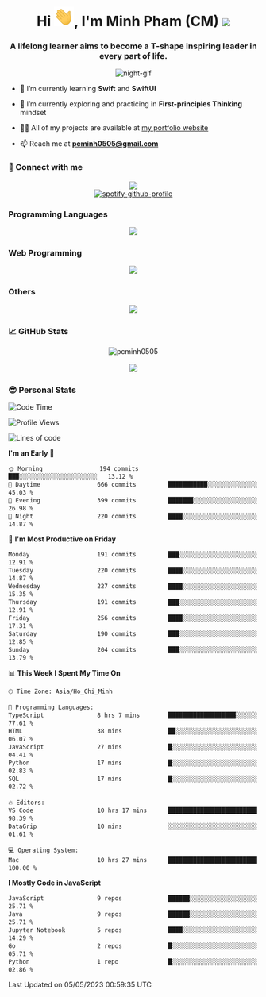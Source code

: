 <h1 align="center">Hi <img src="https://raw.githubusercontent.com/ABSphreak/ABSphreak/master/gifs/Hi.gif" width="40px" />, I'm Minh Pham (CM) <img src="https://media.giphy.com/media/1ynCEtlgMPAeNAqdnu/giphy.gif" width="20px" /> </h1>
<h3 align="center">A lifelong learner aims to become a T-shape inspiring leader in every part of life.</h3>

<p align="center">
  <img src="https://media.giphy.com/media/xUA7bdpLxQhsSQdyog/giphy.gif" alt="night-gif" height="200em"/>
</p>

- 🌱 I’m currently learning **Swift** and **SwiftUI**

- 🔭 I’m currently exploring and practicing in **First-principles Thinking** mindset

- 👨‍💻 All of my projects are available at [my portfolio website](https://pcminh0505.vercel.app/)

- 📫 Reach me at **pcminh0505@gmail.com**


<h3 align="left">🧬 Connect with me</h3>
<p align="center">
<a href="https://linkedin.com/in/pcminh0505" target="blank"><img align="center" src="https://img.shields.io/badge/linkedin-%230077B5.svg?style=for-the-badge&logo=linkedin&logoColor=white" /></a>
<br/>
<a href="https://spotify-github-profile.vercel.app/api/view?uid=217d5ndg2rakxarcnspwomj7q&redirect=true">
  <img height="350em" src="https://spotify-github-profile.vercel.app/api/view?uid=217d5ndg2rakxarcnspwomj7q&cover_image=true&theme=default&bar_color_cover=true" alt="spotify-github-profile" />
</a>
</p>

<h3 align="left">Programming Languages</h3>
<p align="center">
  <a href="https://skillicons.dev">
    <img src="https://skillicons.dev/icons?i=js,ts,go,py,java,swift,solidity,c,cpp" />
  </a>
</p>

<h3 align="left">Web Programming</h3>
<p align="center">
  <a href="https://skillicons.dev">
    <img src="https://skillicons.dev/icons?i=html,css,bootstrap,react,nextjs,graphql,spring,postgres,vercel" />
  </a>
</p>

<h3 align="left">Others</h3>
<p align="center">
  <a href="https://skillicons.dev">
    <img src="https://skillicons.dev/icons?i=tensorflow,figma,aws,firebase,gcp,vscode,visualstudio,androidstudio,arduino" />
  </a>
</p>

<h3 align="left">📈 GitHub Stats</h3>

<p align="center">
<img height="180em" src="https://github-readme-stats.vercel.app/api?username=pcminh0505&count_private=true&show_icons=true&include_all_commits=true&theme=ayu-mirage&show_icons=true&locale=en" alt="pcminh0505" />
<br/><br/>
<img src="https://github-profile-trophy.vercel.app/?username=pcminh0505&theme=onedark&rank=SECRET,SSS,SS,S,AAA,AA,A&column=3" />
</p>

<h3 align="left">😎 Personal Stats</h3>

<!--START_SECTION:waka-->
![Code Time](http://img.shields.io/badge/Code%20Time-821%20hrs%206%20mins-blue)

![Profile Views](http://img.shields.io/badge/Profile%20Views-0-blue)

![Lines of code](https://img.shields.io/badge/From%20Hello%20World%20I%27ve%20Written-10.0%20million%20lines%20of%20code-blue)

**I'm an Early 🐤** 

```text
🌞 Morning                194 commits         ███░░░░░░░░░░░░░░░░░░░░░░   13.12 % 
🌆 Daytime                666 commits         ███████████░░░░░░░░░░░░░░   45.03 % 
🌃 Evening                399 commits         ███████░░░░░░░░░░░░░░░░░░   26.98 % 
🌙 Night                  220 commits         ████░░░░░░░░░░░░░░░░░░░░░   14.87 % 
```
📅 **I'm Most Productive on Friday** 

```text
Monday                   191 commits         ███░░░░░░░░░░░░░░░░░░░░░░   12.91 % 
Tuesday                  220 commits         ████░░░░░░░░░░░░░░░░░░░░░   14.87 % 
Wednesday                227 commits         ████░░░░░░░░░░░░░░░░░░░░░   15.35 % 
Thursday                 191 commits         ███░░░░░░░░░░░░░░░░░░░░░░   12.91 % 
Friday                   256 commits         ████░░░░░░░░░░░░░░░░░░░░░   17.31 % 
Saturday                 190 commits         ███░░░░░░░░░░░░░░░░░░░░░░   12.85 % 
Sunday                   204 commits         ███░░░░░░░░░░░░░░░░░░░░░░   13.79 % 
```


📊 **This Week I Spent My Time On** 

```text
🕑︎ Time Zone: Asia/Ho_Chi_Minh

💬 Programming Languages: 
TypeScript               8 hrs 7 mins        ███████████████████░░░░░░   77.61 % 
HTML                     38 mins             ██░░░░░░░░░░░░░░░░░░░░░░░   06.07 % 
JavaScript               27 mins             █░░░░░░░░░░░░░░░░░░░░░░░░   04.41 % 
Python                   17 mins             █░░░░░░░░░░░░░░░░░░░░░░░░   02.83 % 
SQL                      17 mins             █░░░░░░░░░░░░░░░░░░░░░░░░   02.72 % 

🔥 Editors: 
VS Code                  10 hrs 17 mins      █████████████████████████   98.39 % 
DataGrip                 10 mins             ░░░░░░░░░░░░░░░░░░░░░░░░░   01.61 % 

💻 Operating System: 
Mac                      10 hrs 27 mins      █████████████████████████   100.00 % 
```

**I Mostly Code in JavaScript** 

```text
JavaScript               9 repos             ██████░░░░░░░░░░░░░░░░░░░   25.71 % 
Java                     9 repos             ██████░░░░░░░░░░░░░░░░░░░   25.71 % 
Jupyter Notebook         5 repos             ████░░░░░░░░░░░░░░░░░░░░░   14.29 % 
Go                       2 repos             █░░░░░░░░░░░░░░░░░░░░░░░░   05.71 % 
Python                   1 repo              █░░░░░░░░░░░░░░░░░░░░░░░░   02.86 % 
```




 Last Updated on 05/05/2023 00:59:35 UTC
<!--END_SECTION:waka-->

